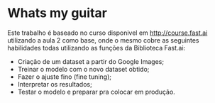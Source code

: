 # Whats my guitar

Este trabalho é baseado no curso disponivel em http://course.fast.ai utilizando a aula 2 como base, onde o mesmo cobre as seguintes habilidades todas utilizando as funções da Biblioteca Fast.ai:

- Criação de um dataset a partir do Google Images; 
- Treinar o modelo com o novo dataset obtido;
- Fazer o ajuste fino (fine tuning);
- Interpretar os resultados;
- Testar o modelo e preparar pra colocar em produção.
